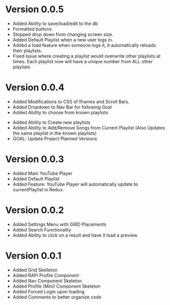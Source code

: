 # Version 0.0.5
+ Added Ability to save/load/edit to the db
+ Formatted buttons 
+ Stopped drop down from changing screen size.
+ Added Default Playlist when a new user logs in.
+ Added a load feature when someone logs it, it automatically reloads their playlists.
+ Fixed Issue where creating a playlist would overwrite other playlists at times. Each playlist now will have a unique number from ALL other playlists
# Version 0.0.4
+ Added Modifications to CSS of Iframes and Scroll Bars. 
+ Added Dropdown to Nav Bar for following Goal
+ Added Ability to choose from known playlists
* Added Ability to Create new playlists
* Added Ability to Add/Remove Songs from Current Playlist (Also Updates the same playlist in the known playlists)
* GOAL: Update Project Planned Versions
# Version 0.0.3
+ Added Main YouTube Player
+ Added Default Playlist
+ Added Feature: YouTube Player will automatically update to currentPlaylist in Redux. 
# Version 0.0.2
+ Added Settings Menu with GRID Placements
+ Added Search Functionality
+ Added Ability to click on a result and have it load a preview. 
# Version 0.0.1
+ Added Grid Skelleton 
+ Added RAPI Profile Component
+ Added Nav Component Skeleton
+ Added Profile (Mini) Component Skeleton
+ Added Forced Login upon loading
+ Added Comments to better organize code
